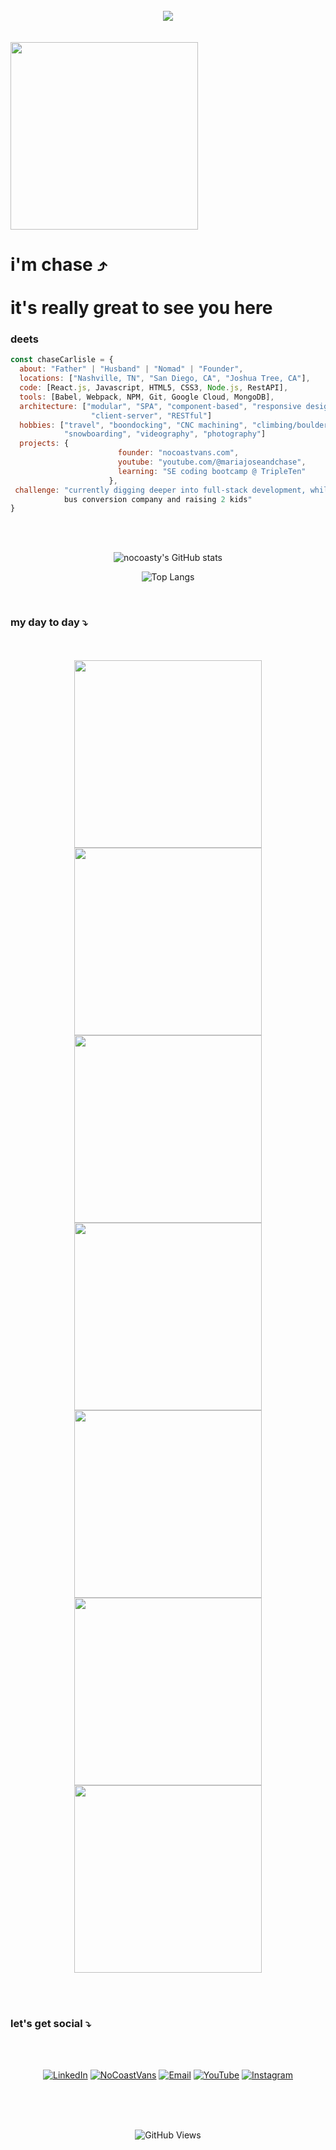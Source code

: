 <div align="center">
<br>
<img src="https://static.wixstatic.com/media/81cb05_f41e07adc40b46f3841464265a331302~mv2.png"></div>
  <br>
 <br>
<img src="https://static.wixstatic.com/media/81cb05_438f335f27a440c98717f03790bd01cd~mv2.png" width="300">

 # i'm chase ⤴ <br> <br> it's really great to see you here

### deets
```javascript
const chaseCarlisle = {
  about: "Father" | "Husband" | "Nomad" | "Founder",
  locations: ["Nashville, TN", "San Diego, CA", "Joshua Tree, CA"],
  code: [React.js, Javascript, HTML5, CSS3, Node.js, RestAPI],
  tools: [Babel, Webpack, NPM, Git, Google Cloud, MongoDB],
  architecture: ["modular", "SPA", "component-based", "responsive design", 
                  "client-server", "RESTful"]
  hobbies: ["travel", "boondocking", "CNC machining", "climbing/bouldering",
            "snowboarding", "videography", "photography"]
  projects: {
                        founder: "nocoastvans.com",
                        youtube: "youtube.com/@mariajoseandchase",
                        learning: "SE coding bootcamp @ TripleTen"
                      },
 challenge: "currently digging deeper into full-stack development, while running a van and
            bus conversion company and raising 2 kids"
}
```
<br>
<br>

<div align="center">

![nocoasty's GitHub stats](https://github-readme-stats.vercel.app/api?username=nocoasty&theme=nord&show_icons=true) 


![Top Langs](https://github-readme-stats.vercel.app/api/top-langs/?username=nocoasty&theme=nord&layout=donut)

</div>
<br>


### my day to day ⤵
<br>
<br>
<div align="center">
<img src="https://github.com/nocoasty/nocoasty_pub/blob/main/nocoasty_public/getting-wood-gif.gif?raw=true" width="300">
<img src="https://github.com/nocoasty/nocoasty_pub/blob/main/nocoasty_public/newgifskylight.gif?raw=true" width="300">
 <br>
<img src="https://github.com/nocoasty/nocoasty_pub/blob/main/nocoasty_public/skylight-gif.gif?raw=true" width="300">
<img src="https://github.com/nocoasty/nocoasty_pub/blob/main/nocoasty_public/removing-air-intakes.gif?raw=true" width="300">
  <br>
<img src="https://github.com/nocoasty/nocoasty_pub/blob/main/nocoasty_public/sprayfoaming.gif?raw=true" width="300">
<img src="https://github.com/nocoasty/nocoasty_pub/blob/main/nocoasty_public/solar-system-gif.gif?raw=true" width="300">
<br>
<img src="https://github.com/nocoasty/nocoasty_pub/blob/main/nocoasty_public/metal-bending-gif.gif?raw=true" width="300">


<br><br>
</div>

### let's get social ⤵

<br>
<br>
<div align="center">

[![LinkedIn](https://static.wixstatic.com/media/81cb05_0a66fe84f2fa46dea5088378e2e98398~mv2.png)](https://www.linkedin.com/in/chasecarlisle)
[![NoCoastVans](https://static.wixstatic.com/media/81cb05_2657e72769224f9d9af1380ec2a9c5a9~mv2.png)](https://www.nocoastvans.com)
[![Email](https://static.wixstatic.com/media/81cb05_79bcf1ee19e94d8182643c65cceaf3b6~mv2.png)](mailto:hello@nocoastvans.com)
[![YouTube](https://static.wixstatic.com/media/81cb05_b53b39ff384149efa33d3a149c718a7e~mv2.png)](https://youtube.com/@mariajoseandchase)
[![Instagram](https://static.wixstatic.com/media/81cb05_d15387aab049453889f2b68348f8a58d~mv2.png)](https://www.instagram.com/mariajoseandchase/)

  <br>
  <br>
  <br>
  
   ![GitHub Views](https://komarev.com/ghpvc/?username=nocoasty&color=FFAA74)

</div>
